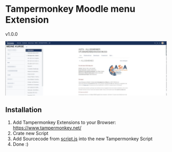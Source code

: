 # Tampermonkey Moodle menu Extension

v1.0.0

![example.png](docs%2Fexample.png)


## Installation

1. Add Tampermonkey Extensions to your Browser: https://www.tampermonkey.net/
2. Crate new Script
3. Add Sourcecode from [script.js](script.js) into the new Tampermonkey Script
4. Done :)

